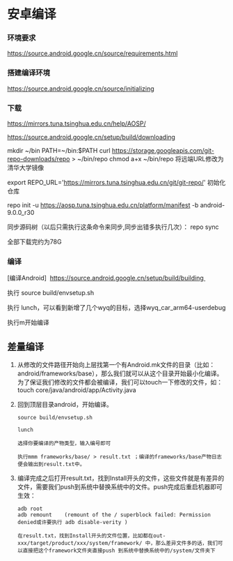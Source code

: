 # 安卓编译

### 环境要求
https://source.android.google.cn/source/requirements.html

### 搭建编译环境
https://source.android.google.cn/source/initializing

### 下载
https://mirrors.tuna.tsinghua.edu.cn/help/AOSP/

https://source.android.google.cn/setup/build/downloading



mkdir ~/bin
PATH=~/bin:$PATH
curl https://storage.googleapis.com/git-repo-downloads/repo > ~/bin/repo
chmod a+x ~/bin/repo
将远端URL修改为清华大学镜像

export REPO_URL='https://mirrors.tuna.tsinghua.edu.cn/git/git-repo/'
初始化仓库

repo init -u https://aosp.tuna.tsinghua.edu.cn/platform/manifest -b android-9.0.0_r30

同步源码树（以后只需执行这条命令来同步,同步出错多执行几次）：
repo sync


全部下载完约为78G

### 编译

[编译Android]  https://source.android.google.cn/setup/build/building 


执行 source build/envsetup.sh

执行 lunch，可以看到新增了几个wyq的目标，选择wyq_car_arm64-userdebug

执行m开始编译


## 差量编译
1. 从修改的文件路径开始向上层找第一个有Android.mk文件的目录（比如：android/frameworks/base），那么我们就可以从这个目录开始最小化编译。为了保证我们修改的文件都会被编译，我们可以touch一下修改的文件，如：touch core/java/android/app/Activity.java

2. 回到顶层目录android，开始编译。
   ```
   source build/envsetup.sh
   
   lunch
   
   选择你要编译的产物类型，输入编号即可
   
   执行mmm frameworks/base/ > result.txt ；编译的frameworks/base产物日志便会输出到result.txt中。

   ```

3. 编译完成之后打开result.txt，找到Install开头的文件，这些文件就是有差异的文件，需要我们push到系统中替换系统中的文件。push完成后重启机器即可生效：
    ```
    adb root
    adb remount    (remount of the / superblock failed: Permission denied或许要执行 adb disable-verity )

    在result.txt，找到Install开头的文件位置，比如都在out-xxx/target/product/xxx/system/framework/ 中，那么差异文件多的话，我们可以直接把这个framework文件夹直接push 到系统中替换系统中的/system/文件夹下
    ```
